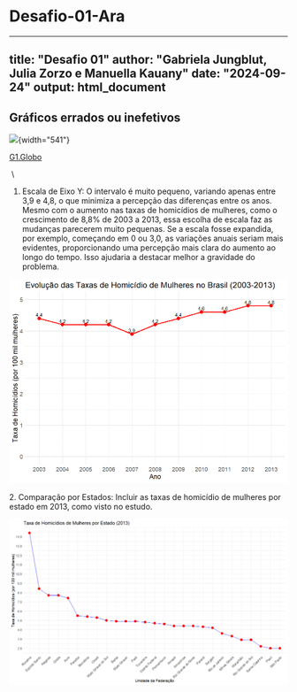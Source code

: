 # Desafio-01-Ara

---
title: "Desafio 01"
author: "Gabriela Jungblut, Julia Zorzo e Manuella Kauany"
date: "2024-09-24"
output: html_document
---

## Gráficos errados ou inefetivos

![](https://s2.glbimg.com/0GgPNg_c3HCj150DMgHMT9E23Xs=/s.glbimg.com/jo/g1/f/original/2015/11/09/homicidios-de-mulheres.jpg){width="541"}

[G1.Globo](https://g1.globo.com/politica/noticia/2015/11/503-dos-homicidios-de-mulheres-no-brasil-sao-cometidos-por-familiares.html)

 \
1. Escala de Eixo Y: O intervalo é muito pequeno, variando apenas entre 3,9 e 4,8, o que minimiza a percepção das diferenças entre os anos. Mesmo com o aumento nas taxas de homicídios de mulheres, como o crescimento de 8,8% de 2003 a 2013, essa escolha de escala faz as mudanças parecerem muito pequenas. Se a escala fosse expandida, por exemplo, começando em 0 ou 3,0, as variações anuais seriam mais evidentes, proporcionando uma percepção mais clara do aumento ao longo do tempo. Isso ajudaria a destacar melhor a gravidade do problema.

![](images/fc5afe31-f2ee-4ff8-917c-6483eb6fc131.png)

2\. Comparação por Estados: Incluir as taxas de homicídio de mulheres por estado em 2013, como visto no estudo. 

![](images/a54f83df-9382-4d8a-92b2-5a105f9052cb.png)
